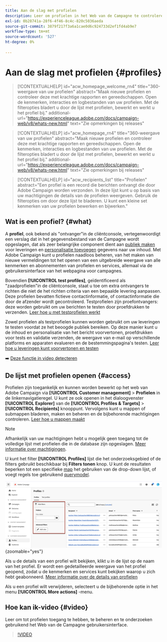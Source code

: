 ```yaml
---
title: Aan de slag met profielen
description: Leer om profielen in het Web van de Campagne te controleren en te beheren.
exl-id: 0b28741a-28f6-4f46-8c4c-820c5036aeda
source-git-commit: 3879f217f3a6a1cae0d6c924733d2ef1fd4ab9e7
workflow-type: tm+mt
source-wordcount: '527'
ht-degree: 0%

---
```


# Aan de slag met profielen {#profiles}

>[!CONTEXTUALHELP]
>id="acw_homepage_welcome_rn4"
>title="360-weergave van uw profielen"
>abstract="Maak nieuwe profielen en controleer deze met krachtige rapporten en gereedschappen. Open de kenmerken, interacties en logbestanden van uw profielen. Met de filteropties bladert u door de lijst met profielen, bewerkt en werkt u het profiel bij."
>additional-url="https://experienceleague.adobe.com/docs/campaign-web/v8/whats-new.html" text="Zie opmerkingen bij releases"

<!--TO REMOVE BELOW-->
>[!CONTEXTUALHELP]
>id="acw_homepage_rn4"
>title="360-weergave van uw profielen"
>abstract="Maak nieuwe profielen en controleer deze met krachtige rapporten en gereedschappen. Open de kenmerken, interacties en logbestanden van uw profielen. Met de filteropties bladert u door de lijst met profielen, bewerkt en werkt u het profiel bij."
>additional-url="https://experienceleague.adobe.com/docs/campaign-web/v8/whats-new.html" text="Zie opmerkingen bij releases"

<!--TO REMOVE ABOVE-->

>[!CONTEXTUALHELP]
>id="acw_recipients_list"
>title="Profielen"
>abstract="Een profiel is een record die berichten ontvangt die door Adobe Campaign worden verzonden. In deze lijst kunt u op basis van uw machtigingen de details van de profielen weergeven. Gebruik de filteropties om door deze lijst te bladeren. U kunt een kleine set kenmerken van uw profielen bewerken en bijwerken."

## Wat is een profiel? {#what}

A **profiel**, ook bekend als &quot;ontvanger&quot;in de cliëntconsole, vertegenwoordigt een verslag dat in het gegevensbestand van de Campagne wordt opgeslagen, dat als zeer belangrijke component dient aan [publiek maken](create-audience.md) voor leveringen en [personalisatie toevoegen](../personalization/personalize.md) gegevens naar uw inhoud. Met Adobe Campaign kunt u profielen naadloos beheren, van het maken van nieuwe vermeldingen tot het openen van een uitgebreide weergave van alle kenmerken en abonnementen van profielen en services, allemaal via de gebruikersinterface van het webpagina voor campagnes.

Bovendien **[!UICONTROL test profiles]**, geïdentificeerd als &quot;zaadprofielen&quot;in de cliëntconsole, staat u toe om extra ontvangers te richten die niet de het richten criteria van een bepaalde levering aanpassen. Deze profielen bevatten fictieve contactinformatie, of contactinformatie die door de afzender wordt gecontroleerd. Testprofielen zijn proefontvangers: deze worden gebruikt om uw berichten te testen door proefdrukken te verzenden. [Leer hoe u met testprofielen werkt](test-profiles.md)

Zowel profielen als testprofielen kunnen worden gebruikt om uw leveringen te testen voordat ze het beoogde publiek bereiken. Op deze manier kunt u de inhoud en personalisatie van het bericht voorvertonen, proefdrukken voor tests en validatie verzenden, de weergave van e-mail op verschillende platforms en apparaten evalueren en de bestemmingspagina&#39;s testen. [Leer hoe u leveringen kunt voorvertonen en testen](../preview-test/preview-test.md)

➡️ [Deze functie in video detecteren](#video)

## De lijst met profielen openen {#access}

Profielen zijn toegankelijk en kunnen worden bewerkt op het web van Adobe Campaign via **[!UICONTROL Customer management]** > **Profielen** in de linkernavigatieregel. U kunt ze ook openen in het dialoogvenster **[!UICONTROL Explorer]** van de **[!UICONTROL Profiles & Targets]** > **[!UICONTROL Recipients]** knooppunt. Vervolgens kunt u mappen of submappen bladeren, maken en beheren en de bijbehorende machtigingen controleren. [Leer hoe u mappen maakt](../get-started/permissions.md#folders)

>[!NOTE]
>
>Afhankelijk van uw machtigingen hebt u mogelijk geen toegang tot de volledige lijst met profielen die in de database zijn opgeslagen. [Meer informatie over machtigingen](../get-started/permissions.md).

U kunt het filter **[!UICONTROL Profiles]** lijst die het onderzoeksgebied of de filters gebruikt beschikbaar bij **Filters tonen** knop. U kunt de resultaten beperken tot een specifieke [map](../get-started/permissions.md#folders) het gebruiken van de drop-down lijst, of voegt regels toe gebruikend [querymodel](../query/query-modeler-overview.md).

![](assets/profiles-list-filters.png){zoomable=&quot;yes&quot;}

Als u de details van een profiel wilt bekijken, klikt u in de lijst op de naam van het profiel. Er wordt een gedetailleerde weergave van het profiel geopend, zodat u de kenmerken en services kunt bekijken waarop u zich hebt geabonneerd. [Meer informatie over de details van profielen](create-profile.md)

Als u een profiel wilt verwijderen, selecteert u de bijbehorende optie in het menu **[!UICONTROL More actions]** -menu.

## Hoe kan ik-video {#video}

Leer om tot profielen toegang te hebben, te beheren en te onderzoeken gebruikend het Web van de Campagne gebruikersinterface.

>[!VIDEO](https://video.tv.adobe.com/v/3427293?quality=12)
